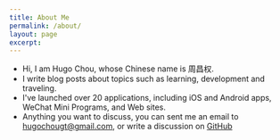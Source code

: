 ```yaml
---
title: About Me
permalink: /about/
layout: page
excerpt:
---
```


- Hi, I am Hugo Chou, whose Chinese name is 周昌权.
- I write blog posts about topics such as learning, development and traveling.
- I've launched over 20 applications, including iOS and Android apps, WeChat Mini Programs, and Web sites.
- Anything you want to discuss, you can sent me an email to hugochougt@gmail.com, or write a discussion on [GitHub](https://github.com/hugochougt/hugochougt.github.io/discussions)

